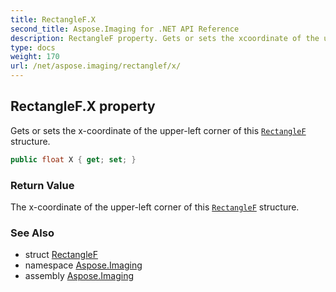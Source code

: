 ```yaml
---
title: RectangleF.X
second_title: Aspose.Imaging for .NET API Reference
description: RectangleF property. Gets or sets the xcoordinate of the upperleft corner of this RectangleF structure
type: docs
weight: 170
url: /net/aspose.imaging/rectanglef/x/
---
```

## RectangleF.X property

Gets or sets the x-coordinate of the upper-left corner of this [`RectangleF`](../) structure.

```csharp
public float X { get; set; }
```

### Return Value

The x-coordinate of the upper-left corner of this [`RectangleF`](../) structure.

### See Also

* struct [RectangleF](../)
* namespace [Aspose.Imaging](../../rectanglef/)
* assembly [Aspose.Imaging](../../../)


